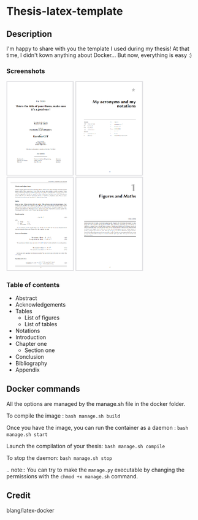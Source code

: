 # Thesis-latex-template

## Description

I'm happy to share with you the template I used during my thesis! At that time, I didn't kown anything about Docker... But now, everything is easy :)

### Screenshots 

<img src="assets/screenshot-frontpage.png" width="35%" height="35%" alt="Screenshot frontpage">
<img src="assets/screenshot-acronyms.png" width="35%" height="35%" alt="Screenshot acronyms">
<img src="assets/screenshot-page.png" width="35%" height="35%" alt="Screenshot page">
<img src="assets/screenshot-chapter.png" width="35%" height="35%" alt="Screenshot chapter">

### Table of contents 

* Abstract
* Acknowledgements
* Tables
    * List of figures
    * List of tables
* Notations
* Introduction
* Chapter one
    * Section one
* Conclusion
* Bibliography
* Appendix

## Docker commands

All the options are managed by the manage.sh file in the docker folder.

To compile the image :
`bash manage.sh build`

Once you have the image, you can run the container as a daemon :
`bash manage.sh start`

Launch the compilation of your thesis:
`bash manage.sh compile`

To stop the daemon:
`bash manage.sh stop`

.. note::
    You can try to make the `manage.py` executable by changing the permissions with the  `chmod +x manage.sh` command.

## Credit

blang/latex-docker

